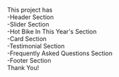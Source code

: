 This project has <br>
-Header Section <br>
-Slider Section <br>
-Hot Bike In This Year's Section <br>
-Card Section <br>
-Testimonial Section <br>
-Frequently Asked Questions Section <br>
-Footer Section  <br>
Thank You!
